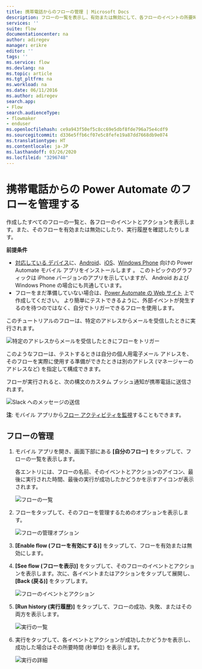 ```yaml
---
title: 携帯電話からのフローの管理 | Microsoft Docs
description: フローの一覧を表示し、有効または無効にして、各フローのイベントの所要時間 (秒単位)、アクションの所要時間 (秒単位)、および実行履歴を表示します
services: ''
suite: flow
documentationcenter: na
author: adiregev
manager: erikre
editor: ''
tags: ''
ms.service: flow
ms.devlang: na
ms.topic: article
ms.tgt_pltfrm: na
ms.workload: na
ms.date: 06/11/2016
ms.author: adiregev
search.app:
- Flow
search.audienceType:
- flowmaker
- enduser
ms.openlocfilehash: ce9a943f50ef5c8cc69e5dbf8fde796a75e4cdf9
ms.sourcegitcommit: d336e5ffb6cf07e5c8fefe19a87dd7668db9e074
ms.translationtype: HT
ms.contentlocale: ja-JP
ms.lasthandoff: 03/26/2020
ms.locfileid: "3296748"
---
```

# <a name="manage-flows-in-power-automate-from-your-phone"></a>携帯電話からの Power Automate のフローを管理する

作成したすべてのフローの一覧と、各フローのイベントとアクションを表示します。また、そのフローを有効または無効にしたり、実行履歴を確認したりします。

**前提条件**

* [対応している デバイス](getting-started.md#use-the-mobile-app)に、[Android](https://aka.ms/flowmobiledocsandroid)、[iOS](https://aka.ms/flowmobiledocsios)、[Windows Phone](https://aka.ms/flowmobilewindows) 向けの Power Automate モバイル アプリをインストールします 。 このトピックのグラフィックは iPhone バージョンのアプリを示していますが、 Android および Windows Phone の場合にも共通しています。
* フローをまだ準備していない場合は、[Power Automate の Web サイト](https://flow.microsoft.com/) 上で作成してください。 より簡単にテストできるように、外部イベントが発生するのを待つのではなく、自分でトリガーできるフローを使用します。

このチュートリアルのフローは、特定のアドレスからメールを受信したときに実行されます。

![特定のアドレスからメールを受信したときにフローをトリガー](./media/mobile-manage-flows/create-trigger.png)

このようなフローは、テストするときは自分の個人用電子メール アドレスを、そのフローを実際に使用する準備ができたときは別のアドレス (マネージャーのアドレスなど) を指定して構成できます。

フローが実行されると、次の構文のカスタム プッシュ通知が携帯電話に送信されます。

![Slack へのメッセージの送信](./media/mobile-manage-flows/create-event.png)

**注**: モバイル アプリから[フロー アクティビティを監視](mobile-monitor-activity.md)することもできます。

## <a name="manage-a-flow"></a>フローの管理
1. モバイル アプリを開き、画面下部にある **[自分のフロー]** をタップして、フローの一覧を表示します。
   
    各エントリには、フローの名前、そのイベントとアクションのアイコン、最後に実行された時間、最後の実行が成功したかどうかを示すアイコンが表示されます。
   
    ![フローの一覧](./media/mobile-manage-flows/flow-list.png)
2. フローをタップして、そのフローを管理するためのオプションを表示します。
   
    ![フローの管理オプション](./media/mobile-manage-flows/flow-details.png)
3. **[Enable flow (フローを有効にする)]** をタップして、フローを有効または無効にします。
4. **[See flow (フローを表示)]** をタップして、そのフローのイベントとアクションを表示します。次に、各イベントまたはアクションをタップして展開し、**[Back (戻る)]** をタップします。
   
    ![フローのイベントとアクション](./media/mobile-manage-flows/flow-event-action.png)
5. **[Run history (実行履歴)]** をタップして、フローの成功、失敗、またはその両方を表示します。
   
    ![実行の一覧](./media/mobile-manage-flows/history-mixed.png)
6. 実行をタップして、各イベントとアクションが成功したかどうかを表示し、成功した場合はその所要時間 (秒単位) を表示します。
   
    ![実行の詳細](./media/mobile-manage-flows/flow-run.png)

